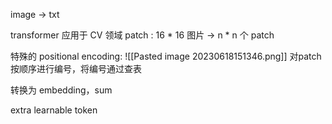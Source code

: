 image -> txt

transformer 应用于 CV 领域
patch : 16 * 16
图片 -> n * n 个 patch

特殊的 positional encoding:
![[Pasted image 20230618151346.png]]
对patch按顺序进行编号，将编号通过查表


转换为 embedding，sum

extra learnable token
